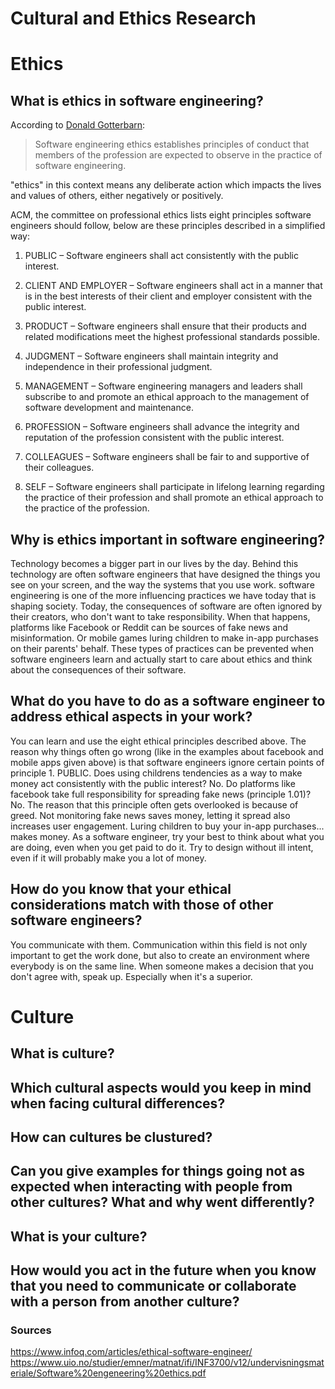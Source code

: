 # Cultural and Ethics Research

# Ethics

## What is ethics in software engineering?
According to [Donald Gotterbarn](https://www.uio.no/studier/emner/matnat/ifi/INF3700/v12/undervisningsmateriale/Software%20engeneering%20ethics.pdf):
> Software engineering ethics establishes principles of conduct that members of the profession are expected to observe in the practice of software engineering.

"ethics" in this context means any deliberate action which impacts the lives and values of others, either negatively or positively.

ACM, the committee on professional ethics lists eight principles software engineers should follow, below are these principles described in a simplified way:
1. PUBLIC – Software engineers shall act consistently with the public interest.

2. CLIENT AND EMPLOYER – Software engineers shall act in a manner that is in the best interests of their client and employer consistent with the public interest.

3. PRODUCT – Software engineers shall ensure that their products and related modifications meet the highest professional standards possible.

4. JUDGMENT – Software engineers shall maintain integrity and independence in their professional judgment.

5. MANAGEMENT – Software engineering managers and leaders shall subscribe to and promote an ethical approach to the management of software development and maintenance.

6. PROFESSION – Software engineers shall advance the integrity and reputation of the profession consistent with the public interest.

7. COLLEAGUES – Software engineers shall be fair to and supportive of their colleagues.

8. SELF – Software engineers shall participate in lifelong learning regarding the practice of their profession and shall promote an ethical approach to the practice of the profession.
## Why is ethics important in software engineering? 
Technology becomes a bigger part in our lives by the day. Behind this technology are often software engineers that have designed the things you see on your screen, and the way the systems that you use work. software engineering is one of the more influencing practices we have today that is shaping society. Today, the consequences of software are often ignored by their creators, who don't want to take responsibility. When that happens, platforms like Facebook or Reddit can be sources of fake news and misinformation. Or mobile games luring children to make in-app purchases on their parents' behalf. These types of practices can be prevented when software engineers learn and actually start to care about ethics and think about the consequences of their software.

## What do you have to do as a software engineer to address ethical aspects in your work? 
You can learn and use the eight ethical principles described above. The reason why things often go wrong (like in the examples about facebook and mobile apps given above) is that software engineers ignore certain points of principle 1. PUBLIC. Does using childrens tendencies as a way to make money act consistently with the public interest? No. Do platforms like facebook take full responsibility for spreading fake news (principle 1.01)? No. The reason that this principle often gets overlooked is because of greed. Not monitoring fake news saves money, letting it spread also increases user engagement. Luring children to buy your in-app purchases... makes money. As a software engineer, try your best to think about what you are doing, even when you get paid to do it. Try to design without ill intent, even if it will probably make you a lot of money. 

## How do you know that your ethical considerations match with those of other software engineers? 
You communicate with them. Communication within this field is not only important to get the work done, but also to create an environment where everybody is on the same line. When someone makes a decision that you don't agree with, speak up. Especially when it's a superior. 


# Culture

## What is culture? 
## Which cultural aspects would you keep in mind when facing cultural differences? 
## How can cultures be clustured? 
## Can you give examples for things going not as expected when interacting with people from other cultures? What and why went differently? 
## What is your culture? 
## How would you  act in the future when you know that you need to communicate or collaborate with a person from another culture?

### Sources
https://www.infoq.com/articles/ethical-software-engineer/
https://www.uio.no/studier/emner/matnat/ifi/INF3700/v12/undervisningsmateriale/Software%20engeneering%20ethics.pdf
